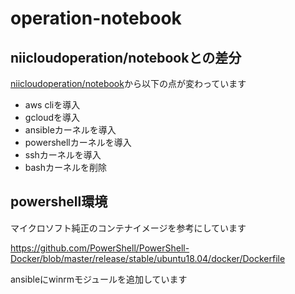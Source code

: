 # operation-notebook

## niicloudoperation/notebookとの差分

[niicloudoperation/notebook](https://hub.docker.com/r/niicloudoperation/notebook/)から以下の点が変わっています

- aws cliを導入
- gcloudを導入
- ansibleカーネルを導入
- powershellカーネルを導入
- sshカーネルを導入
- bashカーネルを削除

## powershell環境

マイクロソフト純正のコンテナイメージを参考にしています

https://github.com/PowerShell/PowerShell-Docker/blob/master/release/stable/ubuntu18.04/docker/Dockerfile

ansibleにwinrmモジュールを追加しています

